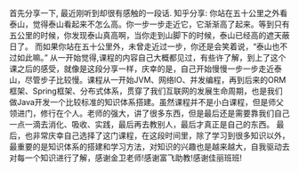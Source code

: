 首先分享一下, 最近刚听到却很有感触的一段话. 
知乎分享: 
	你站在五十公里之外看泰山，觉得泰山看起来不怎么高。你一步一步走近它，它渐渐高了起来。等到只有五公里的时候，你发现泰山真高啊，当你走到山脚下的时候，泰山已经高的遮天蔽日了。
	而如果你站在五十公里外，未曾走近过一步，你还是会笑着说，“泰山也不过如此嘛。”
从一开始觉得,课程的内容自己大概都见过，有些许了解，到上了这个课之后的感受，就像是这段分享一样，庆幸的是，自己开始慢慢一步一步走近泰山，尽管步子比较慢。课程从一开始JVM、网络IO、并发编程，再到后来的ORM框架、Spring框架、分布式体系，贯穿了我们互联网的发展生命周期，也是我们做Java开发一个比较标准的知识体系搭建。虽然课程并不是小白课程，但是师父领进门，修行在个人。老师的强大，讲了很多东西，但是最后还是需要靠我们自己一点一滴去消化、吸收、实践，最后再去教别人，最后才真正是自己的东西。
最后，也非常庆幸自己选择了这门课程，在这段时间里，除了学习到很多知识以外，最重要的是知识体系的搭建和学习方法，对知识的兴趣也是越来越大，自我驱动去对每一个知识进行了解，感谢金卫老师!感谢富飞助教!感谢佳丽班班!
